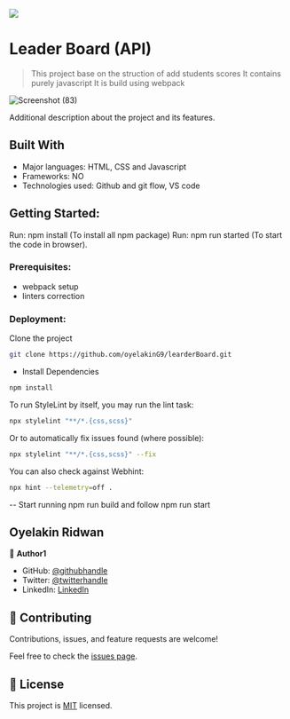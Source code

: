 ![](https://img.shields.io/badge/Microverse-blueviolet)

# Leader Board (API)

> This project base on the struction of add students scores
> It contains purely javascript
> It is build using webpack

![Screenshot (83)](https://user-images.githubusercontent.com/61976324/151200225-71bf8954-945f-4af8-8e69-4b0b6fdfc8e0.png)

Additional description about the project and its features.

## Built With

- Major languages: HTML, CSS and Javascript
- Frameworks: NO
- Technologies used: Github and git flow, VS code

## Getting Started:
 Run: npm install (To install all npm package)
 Run: npm run started (To start the code in browser).

### Prerequisites: 
- webpack setup
- linters correction 

### Deployment:
Clone the project

```bash
git clone https://github.com/oyelakinG9/learderBoard.git
```

- Install Dependencies

```bash
npm install
```

To run StyleLint by itself, you may run the lint task:

```bash
npx stylelint "**/*.{css,scss}"
```

Or to automatically fix issues found (where possible):

```bash
npx stylelint "**/*.{css,scss}" --fix
```

You can also check against Webhint:

```bash
npx hint --telemetry=off .
```
-- Start running npm run build and follow npm run start


## Oyelakin Ridwan

👤 **Author1**

- GitHub: [@githubhandle](https://github.com/oyelakinG9)
- Twitter: [@twitterhandle](https://twitter.com/oyelaking1)
- LinkedIn: [LinkedIn](https://www.linkedin.com/in/oyelakin-ridwan-4b4a02b6)


## 🤝 Contributing

Contributions, issues, and feature requests are welcome!

Feel free to check the [issues page](https://github.com/oyelakinG9/learderBoard/issues).


## 📝 License

This project is [MIT](./MIT.md) licensed.



